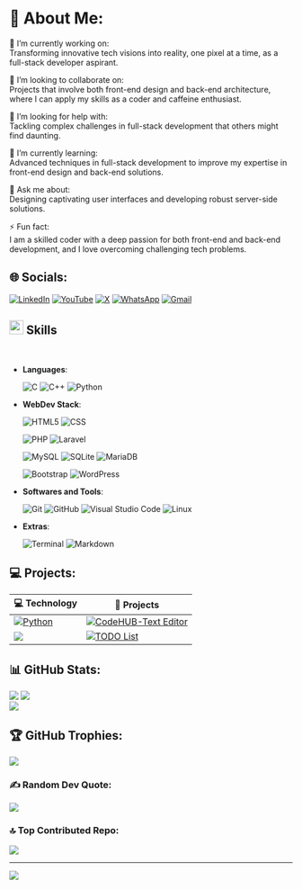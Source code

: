 
# 💫 About Me:
🔭 I’m currently working on:  
Transforming innovative tech visions into reality, one pixel at a time, as a full-stack developer aspirant.

👯 I’m looking to collaborate on:  
Projects that involve both front-end design and back-end architecture, where I can apply my skills as a coder and caffeine enthusiast.

🤝 I’m looking for help with:  
Tackling complex challenges in full-stack development that others might find daunting.

🌱 I’m currently learning:  
Advanced techniques in full-stack development to improve my expertise in front-end design and back-end solutions.

💬 Ask me about:  
Designing captivating user interfaces and developing robust server-side solutions.

⚡ Fun fact:  
I am a skilled coder with a deep passion for both front-end and back-end development, and I love overcoming challenging tech problems.


## 🌐 Socials:
[![LinkedIn](https://img.shields.io/badge/LinkedIn-%230077B5.svg?logo=linkedin&logoColor=white)](https://linkedin.com/in/Anoop-Kumar-Yadav) [![YouTube](https://img.shields.io/badge/YouTube-%23FF0000.svg?logo=YouTube&logoColor=white)](https://youtube.com/@ByteBrilliancez) [![X](https://img.shields.io/badge/X-black.svg?logo=X&logoColor=white)](https://x.com/AnoopKumar75357?t=Etj9yTakSUTEnlku_KV0Sw&s=09) [![WhatsApp](https://img.shields.io/badge/WhatsApp-25D366?logo=whatsapp&logoColor=white)]( https://wa.me/8795082897) [![Gmail](https://img.shields.io/badge/Gmail-D14836?logo=gmail&logoColor=white)](mailto:anoop9569110314@gmail.com)

## <img src="https://media2.giphy.com/media/QssGEmpkyEOhBCb7e1/giphy.gif?cid=ecf05e47a0n3gi1bfqntqmob8g9aid1oyj2wr3ds3mg700bl&rid=giphy.gif" width ="25"><b> Skills</b>
<br>

<p align="center">

- **Languages**:
    
    ![C](https://img.shields.io/badge/C%20-%232370ED.svg?style=for-the-badge&logo=c&logoColor=white)
    ![C++](https://img.shields.io/badge/C++%20-%2300599C.svg?style=for-the-badge&logo=c%2B%2B&logoColor=white)
    ![Python](https://img.shields.io/badge/Python%20-%2314354C.svg?style=for-the-badge&logo=python&logoColor=white)

- **WebDev Stack**:

    ![HTML5](https://img.shields.io/badge/html5-%23E34F26.svg?style=flat&logo=html5&logoColor=white) 
    ![CSS](https://img.shields.io/badge/CSS-1572B6?logo=css3&logoColor=fff)
  
    ![PHP](https://img.shields.io/badge/php-%23777BB4.svg?&logo=php&logoColor=white)
    ![Laravel](https://img.shields.io/badge/Laravel-%23FF2D20.svg?logo=laravel&logoColor=white)
  
    ![MySQL](https://img.shields.io/badge/MySQL-4479A1?logo=mysql&logoColor=fff)
    ![SQLite](https://img.shields.io/badge/SQLite-%2307405e.svg?logo=sqlite&logoColor=white)
    ![MariaDB](https://img.shields.io/badge/MariaDB-003545?logo=mariadb&logoColor=white)
  
    ![Bootstrap](https://img.shields.io/badge/Bootstrap-7952B3?logo=bootstrap&logoColor=fff)
    ![WordPress](https://img.shields.io/badge/WordPress-%2321759B.svg?logo=wordpress&logoColor=white)

- **Softwares and Tools**:
  
    ![Git](https://img.shields.io/badge/git-%23F05033.svg?style=for-the-badge&logo=git&logoColor=white)
    ![GitHub](https://img.shields.io/badge/github-%23121011.svg?style=for-the-badge&logo=github&logoColor=white)
    ![Visual Studio Code](https://img.shields.io/badge/Visual%20Studio%20Code-0078d7.svg?style=for-the-badge&logo=visual-studio-code&logoColor=white)
    ![Linux](https://img.shields.io/badge/Linux-FCC624?style=for-the-badge&logo=linux&logoColor=black) 

- **Extras**:

    ![Terminal](https://img.shields.io/badge/Terminal-%23054020?style=for-the-badge&logo=gnu-bash&logoColor=white)
    ![Markdown](https://img.shields.io/badge/markdown-%23000000.svg?style=for-the-badge&logo=markdown&logoColor=white)
  
## 💻 Projects:
| 💻 **Technology** | 🚀 **Projects** |
|-|-|
| [![Python](https://img.shields.io/static/v1?label=&message=Python&color=3C78A9&logo=python&logoColor=FFFFFF)](https://www.python.org/) | [![CodeHUB-Text Editor](https://img.shields.io/static/v1?label=CodeHUB-Text-Editor&message=%20&color=000605&logo=github&logoColor=white&labelColor=000605)](https://github.com/Anoop-Kumar-Yadav/CodeHUB--TextEditor) |
| ![](https://img.shields.io/badge/php-%23777BB4.svg?&logo=php&logoColor=white) | [![TODO List](https://img.shields.io/static/v1?label=TODO-List&message=%20&color=000605&logo=github&logoColor=white&labelColor=000605)](https://github.com/Anoop-Kumar-Yadav/PHP-TODOLIST) |  

## 📊 GitHub Stats:
![](https://github-readme-stats.vercel.app/api?username=Anoop-Kumar-Yadav&theme=chartreuse-dark&hide_border=false&include_all_commits=true&count_private=true)  ![](https://github-readme-streak-stats.herokuapp.com/?user=Anoop-Kumar-Yadav&theme=chartreuse-dark&hide_border=false)  
![](https://github-readme-stats.vercel.app/api/top-langs/?username=Anoop-Kumar-Yadav&theme=chartreuse-dark&hide_border=false&include_all_commits=true&count_private=true&layout=compact)

## 🏆 GitHub Trophies:
![](https://github-profile-trophy.vercel.app/?username=Anoop-Kumar-Yadav&theme=neon&no-frame=true&no-bg=true&margin-w=4)

### ✍️ Random Dev Quote:
![](https://quotes-github-readme.vercel.app/api?type=horizontal&theme=dark)

### 🔝 Top Contributed Repo:
![](https://github-contributor-stats.vercel.app/api?username=Anoop-Kumar-Yadav&limit=5&theme=dark&combine_all_yearly_contributions=true)

---
[![](https://visitcount.itsvg.in/api?id=Anoop-Kumar-Yadav&icon=9&color=1)](https://visitcount.itsvg.in)

<!-- Created with love and care by Anoop Kumar Yadav -->
